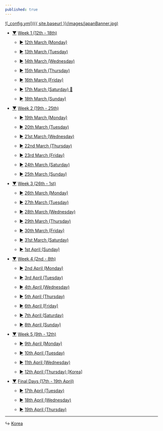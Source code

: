 ```yaml
---
published: true
---
```

<a href="/japan">![_config.yml]({{ site.baseurl }}/images/japanBanner.jpg)</a>

<div class="treeview">
    <ul>
        <li>
            <div><p><a href="#" class="sc" onclick="return UnHide(this)">&#9660;</a>
                <a href="#">Week 1 (12th - 18th)</a></p></div>
            <ul>
                <li class="cl">
                    <div>
                        <p>
              <a href="/days/week1/12mar/" class="sc">&#9658;</a>
              <a href="/days/week1/12mar/">12th March (Monday)</a>
            </p>
          </div>
        </li>
         <li class="cl">
          <div>
            <p>
              <a href="/days/week1/13mar/" class="sc">&#9658;</a>
              <a href="/days/week1/13mar/">13th March (Tuesday)</a>
            </p>
          </div>
        </li>
                 <li class="cl">
          <div>
            <p>
              <a href="/days/week1/14mar/" class="sc">&#9658;</a>
              <a href="/days/week1/14mar/">14th March (Wednesday)</a>
            </p>
          </div>
        </li>
                 <li class="cl">
          <div>
            <p>
              <a href="/days/week1/15mar/" class="sc">&#9658;</a>
              <a href="/days/week1/15mar/">15th March (Thursday)</a>
            </p>
          </div>
        </li>
                                 <li class="cl">
          <div>
            <p>
              <a href="/days/week1/16mar/" class="sc">&#9658;</a>
              <a href="/days/week1/16mar/">16th March (Friday)</a>
            </p>
          </div>
        </li>
                                 <li class="cl">
          <div>
            <p>
              <a href="/days/week1/17mar/" class="sc">&#9658;</a>
              <a href="/days/week1/17mar/">17th March (Saturday) 🎂</a>
            </p>
          </div>
        </li>
                                 <li class="cl">
          <div>
            <p>
              <a href="/days/week1/18mar/" class="sc">&#9658;</a>
              <a href="/days/week1/18mar/">18th March (Sunday)</a>
            </p>
          </div>
        </li>
      </ul>
    </li>
  </ul>
</div>
<div class="treeview">
    <ul>
        <li>
            <div><p><a href="#" class="sc" onclick="return UnHide(this)">&#9660;</a>
                <a href="#">Week 2 (19th - 25th)</a></p></div>
            <ul>
                <li class="cl">
                    <div>
                        <p>
              <a href="/days/week2/19mar/" class="sc">&#9658;</a>
              <a href="/days/week2/19mar/">19th March (Monday)</a>
            </p>
          </div>
        </li>
         <li class="cl">
          <div>
            <p>
              <a href="/days/week2/20mar/" class="sc">&#9658;</a>
              <a href="/days/week2/20mar/">20th March (Tuesday)</a>
            </p>
          </div>
        </li>
                 <li class="cl">
          <div>
            <p>
              <a href="/days/week2/21mar/" class="sc">&#9658;</a>
              <a href="/days/week2/21mar/">21st March (Wednesday)</a>
            </p>
          </div>
        </li>
                 <li class="cl">
          <div>
            <p>
              <a href="/days/week2/22mar/" class="sc">&#9658;</a>
              <a href="/days/week2/22mar/">22nd March (Thursday)</a>
            </p>
          </div>
        </li>
                                 <li class="cl">
          <div>
            <p>
              <a href="/days/week2/23mar/" class="sc">&#9658;</a>
              <a href="/days/week2/23mar/">23rd March (Friday)</a>
            </p>
          </div>
        </li>
                                 <li class="cl">
          <div>
            <p>
              <a href="/days/week2/24mar/" class="sc">&#9658;</a>
              <a href="/days/week2/24mar/">24th March (Saturday)</a>
            </p>
          </div>
        </li>
                                 <li class="cl">
          <div>
            <p>
              <a href="/days/week2/25mar/" class="sc">&#9658;</a>
              <a href="/days/week2/25mar/">25th March (Sunday)</a>
            </p>
          </div>
        </li>
      </ul>
    </li>
  </ul>
</div>
<div class="treeview">
    <ul>
        <li>
            <div><p><a href="#" class="sc" onclick="return UnHide(this)">&#9660;</a>
                <a href="#">Week 3 (26th - 1st)</a></p></div>
            <ul>
                <li class="cl">
                    <div>
                        <p>
              <a href="/days/week3/26mar/" class="sc">&#9658;</a>
              <a href="/days/week3/26mar/">26th March (Monday)</a>
            </p>
          </div>
        </li>
         <li class="cl">
          <div>
            <p>
              <a href="/days/week3/27mar/" class="sc">&#9658;</a>
              <a href="/days/week3/27mar/">27th March (Tuesday)</a>
            </p>
          </div>
        </li>
                 <li class="cl">
          <div>
            <p>
              <a href="/days/week3/28mar/" class="sc">&#9658;</a>
              <a href="/days/week3/28mar/">28th March (Wednesday)</a>
            </p>
          </div>
        </li>
                 <li class="cl">
          <div>
            <p>
              <a href="/days/week3/29mar/" class="sc">&#9658;</a>
              <a href="/days/week3/29mar/">29th March (Thursday)</a>
            </p>
          </div>
        </li>
                                 <li class="cl">
          <div>
            <p>
              <a href="/days/week3/30mar/" class="sc">&#9658;</a>
              <a href="/days/week3/30mar/">30th March (Friday)</a>
            </p>
          </div>
        </li>
                                 <li class="cl">
          <div>
            <p>
              <a href="/days/week3/31mar/" class="sc">&#9658;</a>
              <a href="/days/week3/31mar/">31st March (Saturday)</a>
            </p>
          </div>
        </li>
                                 <li class="cl">
          <div>
            <p>
              <a href="/days/week3/1apr/" class="sc">&#9658;</a>
              <a href="/days/week3/1apr/">1st April (Sunday)</a>
            </p>
          </div>
        </li>
      </ul>
    </li>
  </ul>
</div>
<div class="treeview">
    <ul>
        <li>
            <div><p><a href="#" class="sc" onclick="return UnHide(this)">&#9660;</a>
                <a href="#">Week 4 (2nd - 8th)</a></p></div>
            <ul>
                <li class="cl">
                    <div>
                        <p>
              <a href="/days/week4/2apr/" class="sc">&#9658;</a>
              <a href="/days/week4/2apr/">2nd April (Monday)</a>
            </p>
          </div>
        </li>
         <li class="cl">
          <div>
            <p>
              <a href="/days/week4/3apr/" class="sc">&#9658;</a>
              <a href="/days/week4/3apr/">3rd April (Tuesday)</a>
            </p>
          </div>
        </li>
                 <li class="cl">
          <div>
            <p>
              <a href="/days/week4/4apr/" class="sc">&#9658;</a>
              <a href="/days/week4/4apr/">4th April (Wednesday)</a>
            </p>
          </div>
        </li>
                 <li class="cl">
          <div>
            <p>
              <a href="/days/week4/5apr/" class="sc">&#9658;</a>
              <a href="/days/week4/5apr/">5th April (Thursday)</a>
            </p>
          </div>
        </li>
                                 <li class="cl">
          <div>
            <p>
              <a href="/days/week4/6apr/" class="sc">&#9658;</a>
              <a href="/days/week4/6apr/">6th April (Friday)</a>
            </p>
          </div>
        </li>
                                 <li class="cl">
          <div>
            <p>
              <a href="/days/week4/7apr/" class="sc">&#9658;</a>
              <a href="/days/week4/7apr/">7th April (Saturday)</a>
            </p>
          </div>
        </li>
                                 <li class="cl">
          <div>
            <p>
              <a href="/days/week4/8apr/" class="sc">&#9658;</a>
              <a href="/days/week4/8apr/">8th April (Sunday)</a>
            </p>
          </div>
        </li>
      </ul>
    </li>
  </ul>
</div>
<div class="treeview">
    <ul>
        <li>
            <div><p><a href="#" class="sc" onclick="return UnHide(this)">&#9660;</a>
                <a href="#">Week 5 (9th - 12th)</a></p></div>
            <ul>
                <li class="cl">
                    <div>
                        <p>
              <a href="/days/week5/9apr/" class="sc">&#9658;</a>
              <a href="/days/week5/9apr/">9th April (Monday)</a>
            </p>
          </div>
        </li>
         <li class="cl">
          <div>
            <p>
              <a href="/days/week5/10apr/" class="sc">&#9658;</a>
              <a href="/days/week5/10apr/">10th April (Tuesday)</a>
            </p>
          </div>
        </li>
                 <li class="cl">
          <div>
            <p>
              <a href="/days/week5/11apr/" class="sc">&#9658;</a>
              <a href="/days/week5/11apr/">11th April (Wednesday)</a>
            </p>
          </div>
        </li>
        <li class="cl">
          <div>
            <p>
              <a href="/days/week5/12apr/" class="sc">&#9658;</a>
              <a href="/days/week5/12apr/">12th April (Thursday) [Korea]</a>
            </p>
          </div>
        </li>
      </ul>
    </li>
  </ul>
</div>

<div class="treeview">
    <ul>
        <li>
            <div><p><a href="#" class="sc" onclick="return UnHide(this)">&#9660;</a>
                <a href="#">Final Days (17th - 19th April)</a></p></div>
            <ul>
                <li class="cl">
                    <div>
                        <p>
              <a href="/days/korea/17apr/" class="sc">&#9658;</a>
              <a href="/days/korea/17apr/">17th April (Tuesday)</a>
            </p>
          </div>
        </li>
         <li class="cl">
          <div>
            <p>
              <a href="/days/week6/18apr/" class="sc">&#9658;</a>
              <a href="/days/week6/18apr/">18th April (Wednesday)</a>
            </p>
          </div>
        </li>
                 <li class="cl">
          <div>
            <p>
              <a href="/days/week6/19apr/" class="sc">&#9658;</a>
              <a href="/days/week6/19apr/">19th April (Thursday)</a>
            </p>
          </div>
        </li>
      </ul>
    </li>
  </ul>
</div>

<hr>

↪ [Korea](/korea)
